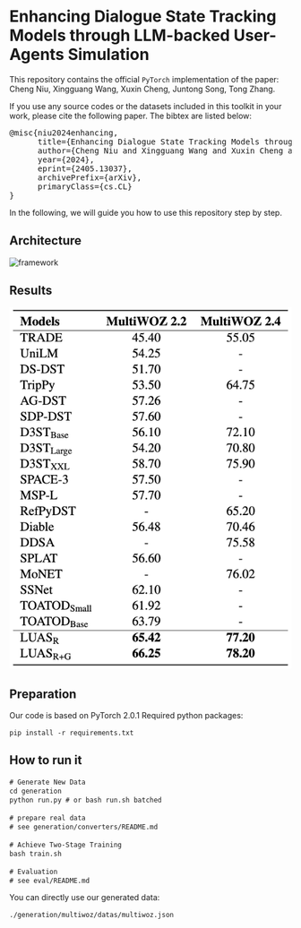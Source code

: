 # Enhancing Dialogue State Tracking Models through LLM-backed User-Agents Simulation

This repository contains the official `PyTorch` implementation of the paper: Cheng Niu, Xingguang Wang, Xuxin Cheng, Juntong Song, Tong Zhang.

If you use any source codes or the datasets included in this toolkit in your work, please cite the following paper. The bibtex are listed below:

<pre>
@misc{niu2024enhancing,
      title={Enhancing Dialogue State Tracking Models through LLM-backed User-Agents Simulation}, 
      author={Cheng Niu and Xingguang Wang and Xuxin Cheng and Juntong Song and Tong Zhang},
      year={2024},
      eprint={2405.13037},
      archivePrefix={arXiv},
      primaryClass={cs.CL}
}
</pre>



In the following, we will guide you how to use this repository step by step.

## Architecture

![framework](pictures/framework.jpg)

## Results

![results](pictures/result.png)

## Preparation

Our code is based on PyTorch 2.0.1 Required python packages:

```shell
pip install -r requirements.txt
```


## How to run it

```Shell
# Generate New Data
cd generation
python run.py # or bash run.sh batched 

# prepare real data
# see generation/converters/README.md

# Achieve Two-Stage Training
bash train.sh

# Evaluation
# see eval/README.md
```
You can directly use our generated data:

```Shell
./generation/multiwoz/datas/multiwoz.json
```

